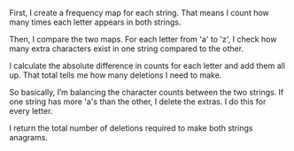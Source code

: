 First, I create a frequency map for each string. That means I count how many times each letter appears in both strings.

Then, I compare the two maps. For each letter from 'a' to 'z', I check how many extra characters exist in one string compared to the other.

I calculate the absolute difference in counts for each letter and add them all up. That total tells me how many deletions I need to make.

So basically, I’m balancing the character counts between the two strings. If one string has more 'a's than the other, I delete the extras. I do this for every letter.

I return the total number of deletions required to make both strings anagrams.